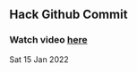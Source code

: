 
 ## Hack Github Commit 
 ### Watch video <a href="https://www.youtube.com">here</a> 
 Sat 15 Jan 2022 
